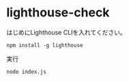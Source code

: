 # lighthouse-check

はじめにLighthouse CLIを入れてください。

```
npm install -g lighthouse
```

実行
```
node index.js
```